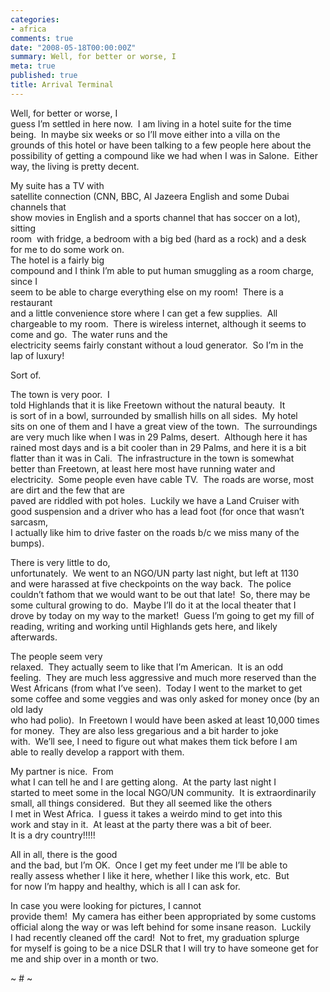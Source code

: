 ```yaml
---
categories:
- africa
comments: true
date: "2008-05-18T00:00:00Z"
summary: Well, for better or worse, I
meta: true
published: true
title: Arrival Terminal
---
```


Well, for better or worse, I  
guess I’m settled in here now.  I am living in a hotel suite for the time  
being.  In maybe six weeks or so I’ll move either into a villa on the  
grounds of this hotel or have been talking to a few people here about the  
possibility of getting a compound like we had when I was in Salone.  Either  
way, the living is pretty decent.  

My suite has a TV with  
satellite connection (CNN, BBC, Al Jazeera English and some Dubai channels that  
show movies in English and a sports channel that has soccer on a lot), sitting  
room  with fridge, a bedroom with a big bed (hard as a rock) and a desk  
for me to do some work on.   
The hotel is a fairly big  
compound and I think I’m able to put human smuggling as a room charge, since I  
seem to be able to charge everything else on my room!  There is a restaurant  
and a little convenience store where I can get a few supplies.  All  
chargeable to my room.  There is wireless internet, although it seems to  
come and go.  The water runs and the  
electricity seems fairly constant without a loud generator.  So I’m in the  
lap of luxury!  

Sort of.   

The town is very poor.  I  
told Highlands that it is like Freetown without the natural beauty.  It  
is sort of in a bowl, surrounded by smallish hills on all sides.  My hotel  
sits on one of them and I have a great view of the town.  The surroundings  
are very much like when I was in 29 Palms, desert.  Although here it has  
rained most days and is a bit cooler than in 29 Palms, and here it is a bit  
flatter than it was in Cali.  The infrastructure in the town is somewhat  
better than Freetown, at least here most have running water and  
electricity.  Some people even have cable TV.  The roads are worse, most are dirt and the few that are  
paved are riddled with pot holes.  Luckily we have a Land Cruiser with  
good suspension and a driver who has a lead foot (for once that wasn’t sarcasm,  
I actually like him to drive faster on the roads b/c we miss many of the  
bumps).  

There is very little to do,  
unfortunately.  We went to an NGO/UN party last night, but left at 1130  
and were harassed at five checkpoints on the way back.  The police  
couldn’t fathom that we would want to be out that late!  So, there may be  
some cultural growing to do.  Maybe I’ll do it at the local theater that I  
drove by today on my way to the market!  Guess I’m going to get my fill of  
reading, writing and working until Highlands gets here, and likely  
afterwards.  

The people seem very  
relaxed.  They actually seem to like that I’m American.  It is an odd  
feeling.  They are much less aggressive and much more reserved than the  
West Africans (from what I’ve seen).  Today I went to the market to get  
some coffee and some veggies and was only asked for money once (by an old lady  
who had polio).  In Freetown I would have been asked at least 10,000 times  
for money.  They are also less gregarious and a bit harder to joke  
with.  We’ll see, I need to figure out what makes them tick before I am  
able to really develop a rapport with them.

My partner is nice.  From  
what I can tell he and I are getting along.  At the party last night I  
started to meet some in the local NGO/UN community.  It is extraordinarily  
small, all things considered.  But they all seemed like the others  
I met in West Africa.  I guess it takes a weirdo mind to get into this  
work and stay in it.  At least at the party there was a bit of beer.  
It is a dry country!!!!!  

All in all, there is the good  
and the bad, but I’m OK.  Once I get my feet under me I’ll be able to  
really assess whether I like it here, whether I like this work, etc.  But  
for now I’m happy and healthy, which is all I can ask for.

In case you were looking for pictures, I cannot  
provide them!  My camera has either been appropriated by some customs  
official along the way or was left behind for some insane reason.  Luckily  
I had recently cleaned off the card!  Not to fret, my graduation splurge  
for myself is going to be a nice DSLR that I will try to have someone get for  
me and ship over in a month or two.

~ # ~